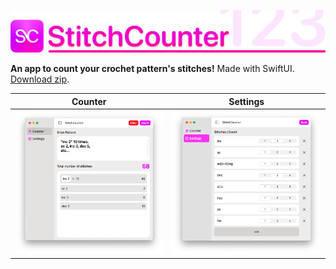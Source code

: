
[![](Assets/Header.png)](https://github.com/aheze/StitchCounter/raw/main/Assets/StitchCounter.zip)

**An app to count your crochet pattern's stitches!** Made with SwiftUI. [Download zip](https://github.com/aheze/StitchCounter/raw/main/Assets/StitchCounter.zip).

Counter | Settings
--- | ---
![](Assets/main.png) | ![](Assets/settings.png)
